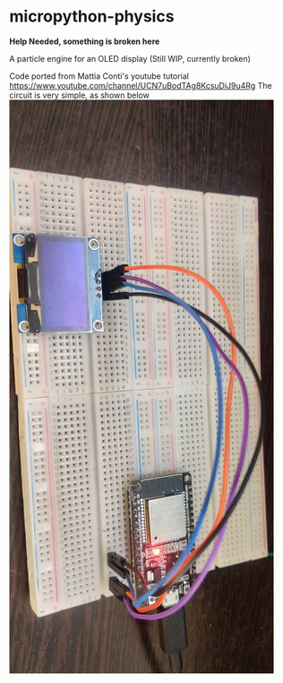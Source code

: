 # micropython-physics

**Help Needed, something is broken here**


A particle engine for an OLED display (Still WIP, currently broken)

Code ported from Mattia Conti's youtube tutorial https://www.youtube.com/channel/UCN7uBodTAg8KcsuDiJ9u4Rg
The circuit is very simple, as shown below
![alt text](https://github.com/theaxxxin/micropython-physics/blob/main/20210518_074804.jpg?raw=true)
